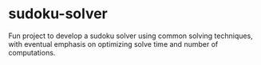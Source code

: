 # sudoku-solver
Fun project to develop a sudoku solver using common solving techniques, with eventual emphasis on optimizing solve time and number of computations.
